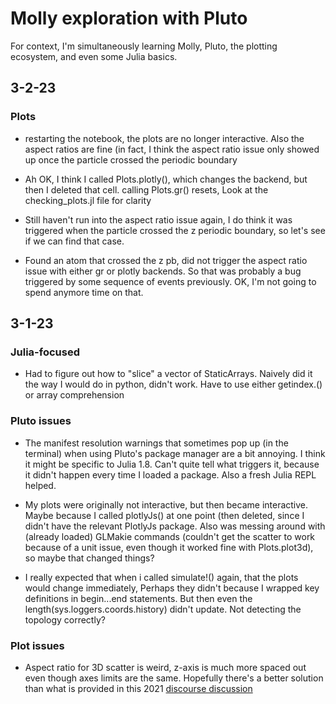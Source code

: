# Molly exploration with Pluto

For context, I'm simultaneously learning Molly, Pluto, the plotting ecosystem, and even some Julia basics. 

## 3-2-23 

### Plots 

- restarting the notebook, the plots are no longer interactive. Also the aspect ratios are fine (in fact, I think the aspect ratio issue only showed up once the particle crossed the periodic boundary

- Ah OK, I think I called Plots.plotly(), which changes the backend, but then I deleted that cell. calling Plots.gr() resets, Look at the checking_plots.jl file for clarity

- Still haven't run into the aspect ratio issue again, I do think it was triggered when the particle crossed the z periodic boundary, so let's see if we can find that case. 

- Found an atom that crossed the z pb, did not trigger the aspect ratio issue with either gr or plotly backends. So that was probably a bug triggered by some sequence of events previously. OK, I'm not going to spend anymore time on that.

## 3-1-23

### Julia-focused

- Had to figure out how to "slice" a vector of StaticArrays. Naively did it the way I would do in python, didn't work. Have to use either getindex.() or array comprehension 

### Pluto issues
- The manifest resolution warnings that sometimes pop up (in the terminal) when using Pluto's package manager are a bit annoying. I think it might be specific to Julia 1.8. Can't quite tell what triggers it, because it didn't happen every time I loaded a package. Also a fresh Julia REPL helped. 

- My plots were originally not interactive, but then became interactive. Maybe because I called plotlyJs() at one point (then deleted, since I didn't have the relevant PlotlyJs package. Also was messing around with (already loaded) GLMakie commands (couldn't get the scatter to work because of a unit issue, even though it worked fine with Plots.plot3d), so maybe that changed things?

- I really expected that when i called simulate!() again, that the plots would change immediately, Perhaps they didn't because I wrapped key definitions in begin...end statements. But then even the length(sys.loggers.coords.history) didn't update. Not detecting the topology correctly? 

### Plot issues
- Aspect ratio for 3D scatter is weird, z-axis is much more spaced out even though axes limits are the same. Hopefully there's a better solution than what is provided in this 2021 [discourse discussion](https://discourse.julialang.org/t/plots-jl-aspect-ratio-1-0-for-3d-plot/58607)
